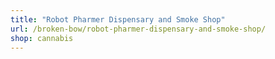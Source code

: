 ```yaml
---
title: "Robot Pharmer Dispensary and Smoke Shop"
url: /broken-bow/robot-pharmer-dispensary-and-smoke-shop/
shop: cannabis
---
```

